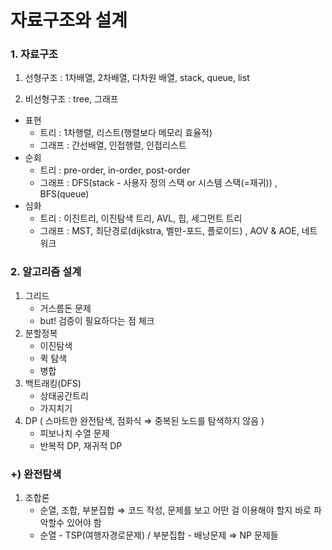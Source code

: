 # 자료구조와 설계

### 1. 자료구조

1) 선형구조 : 1차배열, 2차배열, 다차원 배열, stack, queue, list

2. 비선형구조 : tree, 그래프 

- 표현
  - 트리 : 1차행렬, 리스트(행렬보다 메모리 효율적)
  - 그래프 : 간선배열, 인접행렬, 인접리스트
- 순회
  - 트리 : pre-order, in-order, post-order
  - 그래프 : DFS(stack - 사용자 정의 스택 or 시스템 스택(=재귀)) , BFS(queue)
- 심화
  - 트리 : 이진트리, 이진탐색 트리, AVL, 힙, 세그먼트 트리
  - 그래프 :  MST, 최단경로(dijkstra, 벨만-포드, 플로이드) , AOV & AOE, 네트워크



### 2. 알고리즘 설계

1. 그리드
   - 거스름돈 문제
   - but! 검증이 필요하다는 점 체크 
2. 분할정복  
   - 이진탐색
   - 퀵 탐색
   - 병합
3. 백트래킹(DFS)
   - 상태공간트리
   - 가지치기
4. DP   ( 스마트한 완전탐색, 점화식 ⇒ 중복된 노드를 탐색하지 않음 )
   - 피보나치 수열 문제
   - 반복적 DP, 재귀적 DP



### +) 완전탐색

1. 조합론
   - 순열, 조합, 부분집합   ⇒ 코드 작성, 문제를 보고 어떤 걸 이용해야 할지 바로 파악할수 있어야 함
   - 순열 - TSP(여행자경로문제)  /  부분집합 - 배낭문제    ⇒ NP 문제들